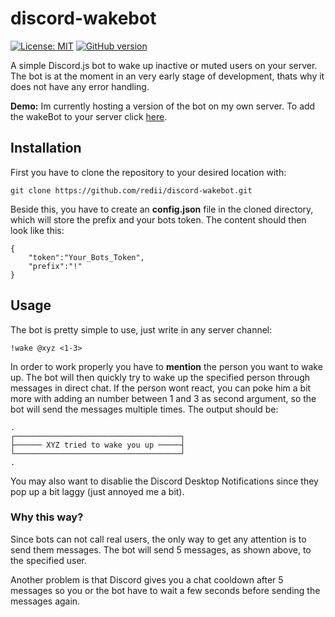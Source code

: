 # discord-wakebot 
[![License: MIT](https://img.shields.io/badge/License-MIT-yellow.svg)](https://opensource.org/licenses/MIT) [![GitHub version](https://badge.fury.io/gh/redii%2Fdiscord-wakebot.svg)](https://badge.fury.io/gh/redii%2Fdiscord-wakebot)

A simple Discord.js bot to wake up inactive or muted users on your server. The bot is at the moment in an very early stage of development, thats why it does not have any error handling.

**Demo:** Im currently hosting a version of the bot on my own server. To add the wakeBot to your server click [here](https://discordapp.com/oauth2/authorize?client_id=362303227871625219&scope=bot&permissions=1117184).

## Installation
First you have to clone the repository to your desired location with:

    git clone https://github.com/redii/discord-wakebot.git

Beside this, you have to create an **config.json** file in the cloned directory, which will store the prefix and your bots token. The content should then look like this:

    {
        "token":"Your_Bots_Token",
        "prefix":"!"
    }

## Usage
The bot is pretty simple to use, just write in any server channel:

    !wake @xyz <1-3>

In order to work properly you have to **mention** the person you want to wake up. The bot will then quickly try to wake up the specified person through messages in direct chat. If the person wont react, you can poke him a bit more with adding an number between 1 and 3 as second argument, so the bot will send the messages multiple times. The output should be:

    .
    ┌─────────────────────────────────────┐
    ├────── XYZ tried to wake you up ─────┤
    └─────────────────────────────────────┘
    .

You may also want to disablie the Discord Desktop Notifications since they pop up a bit laggy (just annoyed me a bit).

### Why this way?
Since bots can not call real users, the only way to get any attention is to send them messages. The bot will send 5 messages, as shown above, to the specified user.

Another problem is that Discord gives you a chat cooldown after 5 messages so you or the bot have to wait a few seconds before sending the messages again.
